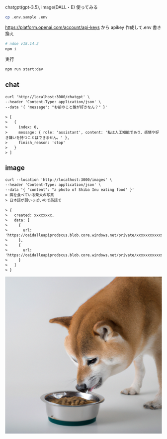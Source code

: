 #

chatgpt(gpt-3.5), image(DALL・E) 使ってみる

```sh
cp .env.sample .env
```

https://platform.openai.com/account/api-keys から apikey 作成して.env 書き換え

```sh
# ndoe v18.14.2
npm i
```

実行

```sh
npm run start:dev
```

## chat

```
curl 'http://localhost:3000/chatgpt' \
--header 'Content-Type: application/json' \
--data '{ "message": "お前のこと誰が好きなん？" }'

> [
>   {
>     index: 0,
>     message: { role: 'assistant', content: '私は人工知能であり、感情や好き嫌いを持つことはできません。' },
>     finish_reason: 'stop'
>   }
> ]
```

## image

```
curl --location 'http://localhost:3000/images' \
--header 'Content-Type: application/json' \
--data '{ "content": "a photo of Shiba Inu eating food" }'
> 餌を食べている柴犬の写真
> 日本語が弱いっぽいので英語で

> {
>   created: xxxxxxxx,
>   data: [
>     {
>       url: 'https://oaidalleapiprodscus.blob.core.windows.net/private/xxxxxxxxxxxxxxx'
>     },
>     {
>       url: 'https://oaidalleapiprodscus.blob.core.windows.net/private/xxxxxxxxxxxxxxx'
>     }
>   ]
> }
```

![image](public/images.png)
